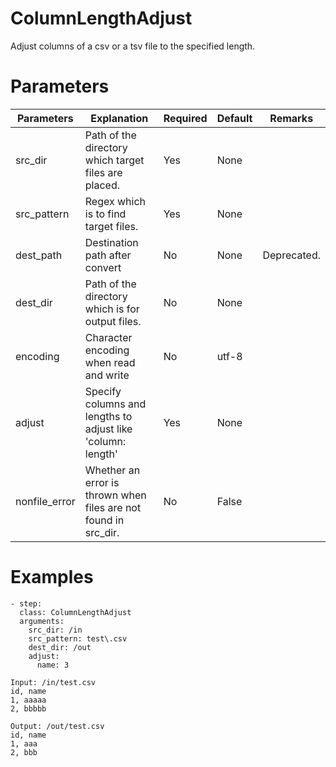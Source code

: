 # ColumnLengthAdjust
Adjust columns of a csv or a tsv file to the specified length.

# Parameters
|Parameters|Explanation|Required|Default|Remarks|
|----------|-----------|--------|-------|-------|
|src_dir|Path of the directory which target files are placed.|Yes|None||
|src_pattern|Regex which is to find target files.|Yes|None||
|dest_path|Destination path after convert|No|None|Deprecated.|
|dest_dir|Path of the directory which is for output files.|No|None||
|encoding|Character encoding when read and write|No|utf-8||
|adjust|Specify columns and lengths to adjust like 'column: length'|Yes|None||
|nonfile_error|Whether an error is thrown when files are not found in src_dir.|No|False||

# Examples
```
- step:
  class: ColumnLengthAdjust
  arguments:
    src_dir: /in
    src_pattern: test\.csv
    dest_dir: /out
    adjust:
      name: 3

Input: /in/test.csv
id, name
1, aaaaa
2, bbbbb

Output: /out/test.csv
id, name
1, aaa
2, bbb
```
